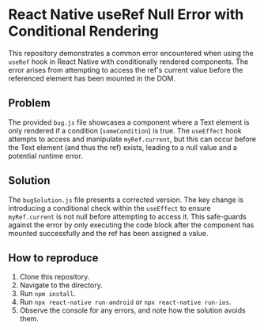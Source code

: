 # React Native useRef Null Error with Conditional Rendering

This repository demonstrates a common error encountered when using the `useRef` hook in React Native with conditionally rendered components.  The error arises from attempting to access the ref's current value before the referenced element has been mounted in the DOM.

## Problem

The provided `bug.js` file showcases a component where a Text element is only rendered if a condition (`someCondition`) is true.  The `useEffect` hook attempts to access and manipulate `myRef.current`, but this can occur before the Text element (and thus the ref) exists, leading to a null value and a potential runtime error.

## Solution

The `bugSolution.js` file presents a corrected version. The key change is introducing a conditional check within the `useEffect` to ensure `myRef.current` is not null before attempting to access it.  This safe-guards against the error by only executing the code block after the component has mounted successfully and the ref has been assigned a value.

## How to reproduce

1. Clone this repository.
2. Navigate to the directory.
3. Run `npm install`.
4. Run `npx react-native run-android` or `npx react-native run-ios`.
5. Observe the console for any errors, and note how the solution avoids them.
